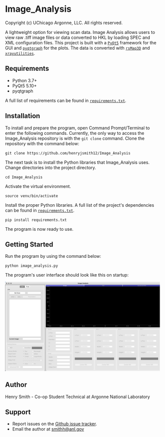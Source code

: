 # Image_Analysis

Copyright (c) UChicago Argonne, LLC. All rights reserved.

A lightweight option for viewing scan data. Image Analysis allows users to view raw .tiff image files or data converted to HKL by loading SPEC and XML configuration files. This project is built with a [`PyQt5`](https://github.com/baoboa/pyqt5) framework for the GUI and [`pyqtgraph`](https://github.com/pyqtgraph/pyqtgraph) for the plots. The data is converted with [`rsMap3D`](https://github.com/AdvancedPhotonSource/rsMap3D) and [`xrayutilities`](https://github.com/dkriegner/xrayutilities).

## Requirements

* Python 3.7+
* PyQt5 5.10+
* pyqtgraph 

A full list of requirements can be found in [`requirements.txt`](https://github.com/henryjsmith12/Image_Analysis/blob/master/requirements.txt).


## Installation

To install and prepare the program, open Command Prompt/Terminal to enter the following commands. Currently, the only way to access the Image_Analysis repository is with the `git clone` command.  Clone the repository with the command below:

```
git clone https://github.com/henryjsmith12/Image_Analysis
```

The next task is to install the Python libraries that Image_Analysis uses. Change directories into the project directory.

```
cd Image_Analysis
```

Activate the virtual environment. 

```
source venv/bin/activate
```

Install the proper Python libraries. A full list of the project's dependencies can be found in [`requirements.txt`](https://github.com/henryjsmith12/Image_Analysis/blob/master/requirements.txt).

```
pip install requirements.txt
```

The program is now ready to use.

## Getting Started

Run the program by using the command below:

```
python image_analysis.py
```

The program's user interface should look like this on startup:

![Image Analysis GUI on Startup](https://github.com/henryjsmith12/Image_Analysis/blob/master/Screenshots/startup_gui.jpg)

## Author

Henry Smith - Co-op Student Technical at Argonne National Laboratory

## Support

* Report issues on the [Github issue tracker](https://github.com/henryjsmith12/Image_Analysis/issues).
* Email the author at smithh@anl.gov

